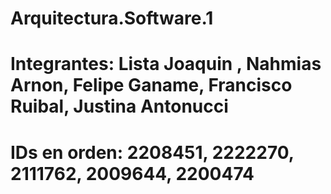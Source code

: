 # Arquitectura.Software.1
# Integrantes: Lista Joaquin , Nahmias Arnon, Felipe Ganame, Francisco Ruibal, Justina Antonucci
# IDs en orden: 2208451, 2222270, 2111762, 2009644, 2200474

               

